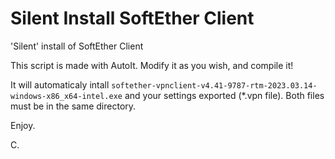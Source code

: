 # Silent Install SoftEther Client
'Silent' install of SoftEther Client

This script is made with AutoIt. Modify it as you wish, and compile it!

It will automaticaly intall ```softether-vpnclient-v4.41-9787-rtm-2023.03.14-windows-x86_x64-intel.exe``` and your settings exported (*.vpn file). Both files must be in the same directory.

Enjoy.

C.
